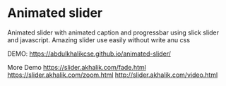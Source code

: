 # Animated slider
Animated slider with animated caption and progressbar using slick slider and javascript.  Amazing slider use easily without write anu css


DEMO: https://abdulkhalikcse.github.io/animated-slider/


More Demo
https://slider.akhalik.com/fade.html
https://slider.akhalik.com/zoom.html
http://slider.akhalik.com/video.html
